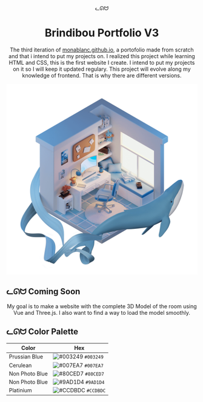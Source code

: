 <p align="center">
  ᓚᘏᗢ
</p>
<h1 align="center">
  Brindibou Portfolio V3
</h1>
<p align="center">
  The third iteration of <a href="https://monablanc.github.io/" target="_blank">monablanc.github.io</a>, a portofolio made from scratch and that i intend to put my projects on. I realized this project while learning HTML and CSS, this is the first website I create. I intend to put my projects on it so I will keep it updated regulary. This project will evolve along my knowledge of frontend. That is why there are different versions.
</p>

<img width="1306" alt="portfolio" src="/src/assets/images/room_kim.png">

## ᓚᘏᗢ Coming Soon

<p align="center">
  My goal is to make a website with the complete 3D Model of the room using Vue and Three.js.
  I also want to find a way to load the model smoothly.
</p>

## ᓚᘏᗢ Color Palette

| Color          | Hex                                                                |
| -------------- | ------------------------------------------------------------------ |
| Prussian Blue  | ![#003249](https://via.placeholder.com/10/003249?text=+) `#003249` |
| Cerulean       | ![#007EA7](https://via.placeholder.com/10/007EA7?text=+) `#007EA7` |
| Non Photo Blue | ![#80CED7](https://via.placeholder.com/10/80CED7?text=+) `#80CED7` |
| Non Photo Blue | ![#9AD1D4](https://via.placeholder.com/10/9AD1D4?text=+) `#9AD1D4` |
| Platinium      | ![#CCDBDC](https://via.placeholder.com/10/CCDBDC?text=+) `#CCDBDC` |
